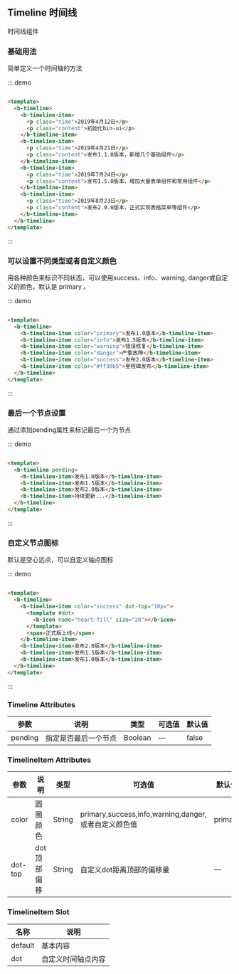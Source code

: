 ## Timeline 时间线

时间线组件

### 基础用法

简单定义一个时间轴的方法

::: demo

```html

<template>
  <b-timeline>
    <b-timeline-item>
      <p class="time">2019年4月12日</p>
      <p class="content">初始化bin-ui</p>
    </b-timeline-item>
    <b-timeline-item>
      <p class="time">2019年4月21日</p>
      <p class="content">发布1.1.0版本，新增几个基础组件</p>
    </b-timeline-item>
    <b-timeline-item>
      <p class="time">2019年7月24日</p>
      <p class="content">发布1.5.0版本，增加大量表单组件和常用组件</p>
    </b-timeline-item>
    <b-timeline-item>
      <p class="time">2019年8月23日</p>
      <p class="content">发布2.0.0版本，正式实现表格菜单等组件</p>
    </b-timeline-item>
  </b-timeline>
</template>
```

:::

### 可以设置不同类型或者自定义颜色

用各种颜色来标识不同状态，可以使用success、info、warning, danger或自定义的颜色，默认是 primary 。

::: demo

```html

<template>
  <b-timeline>
    <b-timeline-item color="primary">发布1.0版本</b-timeline-item>
    <b-timeline-item color="info">发布1.5版本</b-timeline-item>
    <b-timeline-item color="warning">错误修复</b-timeline-item>
    <b-timeline-item color="danger">严重故障</b-timeline-item>
    <b-timeline-item color="success">发布2.0版本</b-timeline-item>
    <b-timeline-item color="#ff30b5">里程碑发布</b-timeline-item>
  </b-timeline>
</template>
```

:::

### 最后一个节点设置

通过添加pending属性来标记最后一个为节点

::: demo

```html

<template>
  <b-timeline pending>
    <b-timeline-item>发布1.0版本</b-timeline-item>
    <b-timeline-item>发布1.5版本</b-timeline-item>
    <b-timeline-item>发布2.0版本</b-timeline-item>
    <b-timeline-item>持续更新...</b-timeline-item>
  </b-timeline>
</template>
```

:::

### 自定义节点图标

默认是空心远点，可以自定义轴点图标

::: demo

```html

<template>
  <b-timeline>
    <b-timeline-item color="success" dot-top="10px">
      <template #dot>
        <b-icon name="heart-fill" size="20"></b-icon>
      </template>
      <span>正式版上线</span>
    </b-timeline-item>
    <b-timeline-item>发布2.0版本</b-timeline-item>
    <b-timeline-item>发布1.5版本</b-timeline-item>
    <b-timeline-item>发布1.0版本</b-timeline-item>
  </b-timeline>
</template>
```

:::

### Timeline Attributes

| 参数      | 说明    | 类型      | 可选值       | 默认值   |
|---------- |-------- |---------- |-------------  |-------- |
| pending     | 指定是否最后一个节点 | Boolean  |  —   |  false  |

### TimelineItem Attributes

| 参数      | 说明    | 类型      | 可选值       | 默认值   |
|---------- |-------- |---------- |-------------  |-------- |
| color     | 圆圈颜色 | String  |  primary,success,info,warning,danger,或者自定义颜色值  |  primary  |
| dot-top   | dot顶部偏移 | String  |  自定义dot距离顶部的偏移量 | —  |

### TimelineItem  Slot

| 名称      | 说明    |
|---------- |-------- |
| default     | 基本内容   |
| dot     | 自定义时间轴点内容   |
